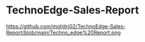 # TechnoEdge-Sales-Report
https://github.com/mohitrj02/TechnoEdge-Sales-Report/blob/main/Techno_edge%20Report.png
